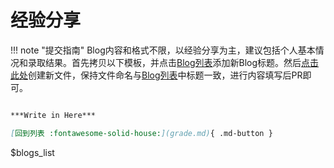 # 经验分享

!!! note "提交指南"
       Blog内容和格式不限，以经验分享为主，建议包括个人基本情况和录取结果。首先拷贝以下模板，并点击[Blog列表](https://github.com/csmsapp/csmsapp.github.io/edit/master/blogs_list.yml)添加新Blog标题。然后[点击此处](https://github.com/csmsapp/csmsapp.github.io/new/master/docs)创建新文件，保持文件命名与[Blog列表](https://github.com/csmsapp/csmsapp.github.io/edit/master/blogs_list.yml)中标题一致，进行内容填写后PR即可。
``` markdown title="Blog模板"

***Write in Here***

[回到列表 :fontawesome-solid-house:](grade.md){ .md-button }

```

$blogs_list
